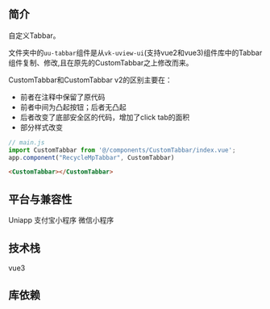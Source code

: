 ## 简介
自定义Tabbar。

文件夹中的`uu-tabbar`组件是从`vk-uview-ui`(支持vue2和vue3)组件库中的Tabbar组件复制、修改,且在原先的CustomTabbar之上修改而来。

CustomTabbar和CustomTabbar v2的区别主要在：
- 前者在注释中保留了原代码
- 前者中间为凸起按钮；后者无凸起
- 后者改变了底部安全区的代码，增加了click tab的面积
- 部分样式改变

```js
// main.js
import CustomTabbar from '@/components/CustomTabbar/index.vue';
app.component("RecycleMpTabbar", CustomTabbar)

```

```html
<CustomTabbar></CustomTabbar>
```

## 平台与兼容性
Uniapp 支付宝小程序 微信小程序

## 技术栈
vue3

## 库依赖

